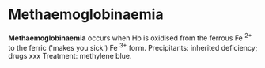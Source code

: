 # Methaemoglobinaemia

**Methaemoglobinaemia** occurs when Hb is oxidised from the ferrous Fe
<sup>2+</sup> to the ferric ('makes you sick') Fe <sup>3+</sup> form.
Precipitants: inherited deficiency; drugs xxx Treatment: methylene blue.
